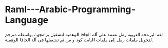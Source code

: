 # Raml---Arabic-Programming-Language
لغة البرمجة العربية رمل تعتمد على آلة الجافا الوهمية لتشغيل برامجها، بواسطة مترجم لتحويل ملفات رمل إلى ملفات البايت كود و من ثم تشغيلها في آلة الجافا الوهمية.
